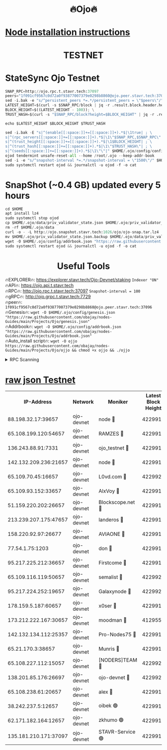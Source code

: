 <h1 align="center"> 🔥Ojo🔥</h1>

[Node installation instructions](https://github.com/obajay/nodes-Guides/tree/main/Projects/Ojo)
=

<h1 align="center"> TESTNET</h1>

# StateSync Ojo Testnet
```python
SNAP_RPC=http://ojo.rpc.t.stavr.tech:37097
peers="1f091cf9567c0d72a0f93877007379e0298b8860@ojo.peer.stavr.tech:37096"
sed -i.bak -e "s/^persistent_peers *=.*/persistent_peers = \"$peers\"/" $HOME/.ojo/config/config.toml
LATEST_HEIGHT=$(curl -s $SNAP_RPC/block | jq -r .result.block.header.height); \
BLOCK_HEIGHT=$((LATEST_HEIGHT - 100)); \
TRUST_HASH=$(curl -s "$SNAP_RPC/block?height=$BLOCK_HEIGHT" | jq -r .result.block_id.hash)

echo $LATEST_HEIGHT $BLOCK_HEIGHT $TRUST_HASH

sed -i.bak -E "s|^(enable[[:space:]]+=[[:space:]]+).*$|\1true| ; \
s|^(rpc_servers[[:space:]]+=[[:space:]]+).*$|\1\"$SNAP_RPC,$SNAP_RPC\"| ; \
s|^(trust_height[[:space:]]+=[[:space:]]+).*$|\1$BLOCK_HEIGHT| ; \
s|^(trust_hash[[:space:]]+=[[:space:]]+).*$|\1\"$TRUST_HASH\"| ; \
s|^(seeds[[:space:]]+=[[:space:]]+).*$|\1\"\"|" $HOME/.ojo/config/config.toml
ojod tendermint unsafe-reset-all --home /root/.ojo --keep-addr-book
sed -i -e "s/^snapshot-interval *=.*/snapshot-interval = \"1500\"/" $HOME/.ojo/config/app.toml
sudo systemctl restart ojod && journalctl -u ojod -f -o cat
```
# SnapShot (~0.4 GB) updated every 5 hours
```python
cd $HOME
apt install lz4
sudo systemctl stop ojod
cp $HOME/.ojo/data/priv_validator_state.json $HOME/.ojo/priv_validator_state.json.backup
rm -rf $HOME/.ojo/data
curl -o - -L http://ojo.snapshot.stavr.tech:1026/ojo/ojo-snap.tar.lz4 | lz4 -c -d - | tar -x -C $HOME/.ojo --strip-components 2
mv $HOME/.ojo/priv_validator_state.json.backup $HOME/.ojo/data/priv_validator_state.json
wget -O $HOME/.ojo/config/addrbook.json "https://raw.githubusercontent.com/obajay/nodes-Guides/main/Projects/Ojo/addrbook.json"
sudo systemctl restart ojod && journalctl -u ojod -f -o cat
```
 <h1 align="center"> Useful Tools</h1>

🔥EXPLORER🔥:        https://explorer.stavr.tech/Ojo-Devnet/staking        `Indexer "ON"` \
🔥API🔥:                     https://ojo.api.t.stavr.tech \
🔥RPC🔥:                    http://ojo.rpc.t.stavr.tech:37097              `Snapshot-interval = 100` \
🔥gRPC🔥:                  http://ojo.grpc.t.stavr.tech:7729 \
🔥peer🔥:                   `1f091cf9567c0d72a0f93877007379e0298b8860@ojo.peer.stavr.tech:37096` \
🔥Genesis🔥:    ```wget -O $HOME/.ojo/config/genesis.json "https://raw.githubusercontent.com/obajay/nodes-Guides/main/Projects/Ojo/genesis.json"``` \
🔥Addrbook🔥:    ```wget -O $HOME/.ojo/config/addrbook.json "https://raw.githubusercontent.com/obajay/nodes-Guides/main/Projects/Ojo/addrbook.json"``` \
🔥Auto_install script🔥: ```wget -O ojjo https://raw.githubusercontent.com/obajay/nodes-Guides/main/Projects/Ojo/ojjo && chmod +x ojjo && ./ojjo```


<details>
<summary>RPC Scanning</summary>

<h2 align="center"> We scan nodes in real time every 4 hours. And we provide the final result of RPC endpoints.
We cannot influence the operation of these nodes in any way. </h2>


```python
If Voting Power is higher than 0 --> then the Node is a validator of the network and may be subject to attack and be a potential threat to the chain.
```
```python
We marked such validators with a red symbol
```

</details>

[raw json Testnet](https://rpc-check.ojot.stavr.tech/ojot/rpc-ojot-result.json)
=


<table><tr><th>IP-Address</th><th>Network</th><th>Moniker</th><th>Latest Block Height</th><th>Earliest Block Height</th><th>Catching Up</th><th>Voting Power</th><th>Scan Time</th></tr><tr><td>88.198.32.17:39657</td><td>ojo-devnet</td><td>node 🔴</td><td>4229919</td><td>300001</td><td>False</td><td>65654</td><td>2023-11-27T17:07:48.063174387UTC</td></tr><tr><td>65.108.199.120:54657</td><td>ojo-devnet</td><td>RAMZES 🔴</td><td>4229914</td><td>306156</td><td>False</td><td>15420</td><td>2023-11-27T17:07:22.147639964UTC</td></tr><tr><td>136.243.88.91:7331</td><td>ojo-devnet</td><td>ojo_testnet 🔴</td><td>4229916</td><td>308845</td><td>False</td><td>1000</td><td>2023-11-27T17:07:28.473846841UTC</td></tr><tr><td>142.132.209.236:21657</td><td>ojo-devnet</td><td>node 🔴</td><td>4229918</td><td>350001</td><td>False</td><td>1999</td><td>2023-11-27T17:07:44.903674487UTC</td></tr><tr><td>65.109.70.45:16657</td><td>ojo-devnet</td><td>L0vd.com 🔴</td><td>4229920</td><td>695918</td><td>False</td><td>998</td><td>2023-11-27T17:07:56.186761142UTC</td></tr><tr><td>65.109.93.152:33657</td><td>ojo-devnet</td><td>AlxVoy 🔴</td><td>4229918</td><td>2319801</td><td>False</td><td>4536782</td><td>2023-11-27T17:07:44.627013344UTC</td></tr><tr><td>51.159.220.202:26657</td><td>ojo-devnet</td><td>Blockscope.net 🔴</td><td>4229914</td><td>2658001</td><td>False</td><td>981</td><td>2023-11-27T17:07:21.464567643UTC</td></tr><tr><td>213.239.207.175:47657</td><td>ojo-devnet</td><td>landeros 🔴</td><td>4229918</td><td>2714001</td><td>False</td><td>11083</td><td>2023-11-27T17:07:39.949255077UTC</td></tr><tr><td>158.220.92.97:26677</td><td>ojo-devnet</td><td>AVIAONE 🔴</td><td>4229917</td><td>2754001</td><td>False</td><td>13867</td><td>2023-11-27T17:07:39.717049698UTC</td></tr><tr><td>77.54.1.75:1203</td><td>ojo-devnet</td><td>don 🔴</td><td>4229919</td><td>2906401</td><td>False</td><td>10</td><td>2023-11-27T17:07:47.834823888UTC</td></tr><tr><td>95.217.225.212:36657</td><td>ojo-devnet</td><td>Firstcome 🔴</td><td>4229916</td><td>2985946</td><td>False</td><td>13566</td><td>2023-11-27T17:07:28.216238180UTC</td></tr><tr><td>65.109.116.119:50657</td><td>ojo-devnet</td><td>semalist 🔴</td><td>4229920</td><td>3223522</td><td>False</td><td>17897</td><td>2023-11-27T17:07:55.581496652UTC</td></tr><tr><td>95.217.224.252:19657</td><td>ojo-devnet</td><td>Galaxynode 🔴</td><td>4229920</td><td>3685492</td><td>False</td><td>11888</td><td>2023-11-27T17:07:52.794440033UTC</td></tr><tr><td>178.159.5.187:60657</td><td>ojo-devnet</td><td>x0ser 🔴</td><td>4229916</td><td>3940946</td><td>False</td><td>9764</td><td>2023-11-27T17:07:28.857595767UTC</td></tr><tr><td>173.212.222.167:30657</td><td>ojo-devnet</td><td>moodman 🔴</td><td>4129559</td><td>4029559</td><td>False</td><td>43237</td><td>2023-11-27T17:07:37.322202938UTC</td></tr><tr><td>142.132.134.112:25357</td><td>ojo-devnet</td><td>Pro-Nodes75 🔴</td><td>4229915</td><td>4129915</td><td>False</td><td>24651</td><td>2023-11-27T17:07:25.401476682UTC</td></tr><tr><td>65.21.170.3:38657</td><td>ojo-devnet</td><td>Munris 🔴</td><td>4229915</td><td>4129915</td><td>False</td><td>20123</td><td>2023-11-27T17:07:27.785174160UTC</td></tr><tr><td>65.108.227.112:15057</td><td>ojo-devnet</td><td>[NODERS]TEAM 🔴</td><td>4229920</td><td>4129920</td><td>False</td><td>9999</td><td>2023-11-27T17:07:53.171311224UTC</td></tr><tr><td>138.201.85.176:26697</td><td>ojo-devnet</td><td>ojo-devnet 🔴</td><td>4229920</td><td>4129920</td><td>False</td><td>1000024000</td><td>2023-11-27T17:07:55.839721533UTC</td></tr><tr><td>65.108.238.61:20657</td><td>ojo-devnet</td><td>alex 🔴</td><td>4229914</td><td>4158001</td><td>False</td><td>11359</td><td>2023-11-27T17:07:21.803632628UTC</td></tr><tr><td>38.242.237.5:12657</td><td>ojo-devnet</td><td>oibek 🟢</td><td>4229914</td><td>4196001</td><td>False</td><td>0</td><td>2023-11-27T17:07:22.471569203UTC</td></tr><tr><td>62.171.182.164:12657</td><td>ojo-devnet</td><td>zkhumo 🟢</td><td>4229918</td><td>4196001</td><td>False</td><td>0</td><td>2023-11-27T17:07:45.201216155UTC</td></tr><tr><td>135.181.210.171:37097</td><td>ojo-devnet</td><td>STAVR-Service 🟢</td><td>4229915</td><td>4228001</td><td>False</td><td>0</td><td>2023-11-27T17:07:23.083765969UTC</td></tr></table>